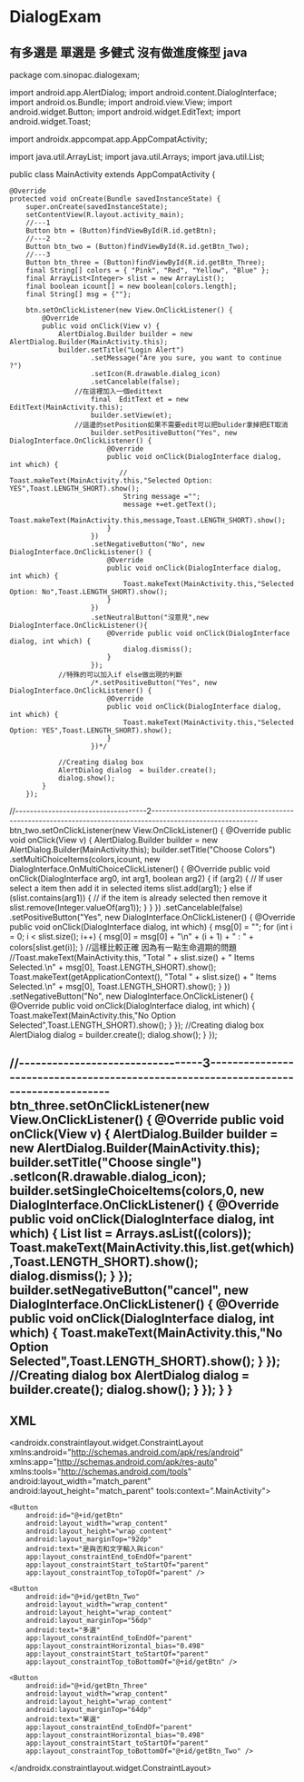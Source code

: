 # DialogExam
有多選是 單選是 多健式 沒有做進度條型
java
-------------------------------------------------------------------------------------
package com.sinopac.dialogexam;

import android.app.AlertDialog;
import android.content.DialogInterface;
import android.os.Bundle;
import android.view.View;
import android.widget.Button;
import android.widget.EditText;
import android.widget.Toast;

import androidx.appcompat.app.AppCompatActivity;

import java.util.ArrayList;
import java.util.Arrays;
import java.util.List;

public class MainActivity extends AppCompatActivity {

    @Override
    protected void onCreate(Bundle savedInstanceState) {
        super.onCreate(savedInstanceState);
        setContentView(R.layout.activity_main);
        //---1
        Button btn = (Button)findViewById(R.id.getBtn);
        //---2
        Button btn_two = (Button)findViewById(R.id.getBtn_Two);
        //---3
        Button btn_three = (Button)findViewById(R.id.getBtn_Three);
        final String[] colors = { "Pink", "Red", "Yellow", "Blue" };
        final ArrayList<Integer> slist = new ArrayList();
        final boolean icount[] = new boolean[colors.length];
        final String[] msg = {""};

        btn.setOnClickListener(new View.OnClickListener() {
            @Override
            public void onClick(View v) {
                AlertDialog.Builder builder = new AlertDialog.Builder(MainActivity.this);
                builder.setTitle("Login Alert")
                        .setMessage("Are you sure, you want to continue ?")
                        .setIcon(R.drawable.dialog_icon)
                        .setCancelable(false);
                    //在這裡加入一個edittext
                        final  EditText et = new EditText(MainActivity.this);
                        builder.setView(et);
                    //這邊的setPosition如果不需要edit可以把bulider拿掉把ET取消
                        builder.setPositiveButton("Yes", new DialogInterface.OnClickListener() {
                            @Override
                            public void onClick(DialogInterface dialog, int which) {
                               // Toast.makeText(MainActivity.this,"Selected Option: YES",Toast.LENGTH_SHORT).show();
                                String message ="";
                                message +=et.getText();
                                Toast.makeText(MainActivity.this,message,Toast.LENGTH_SHORT).show();
                            }
                        })
                        .setNegativeButton("No", new DialogInterface.OnClickListener() {
                            @Override
                            public void onClick(DialogInterface dialog, int which) {
                                Toast.makeText(MainActivity.this,"Selected Option: No",Toast.LENGTH_SHORT).show();
                            }
                        })
                        .setNeutralButton("沒意見",new DialogInterface.OnClickListener(){
                            @Override public void onClick(DialogInterface dialog, int which) {
                                dialog.dismiss();
                            }
                        });
                //特殊的可以加入if else做出現的判斷
                        /*.setPositiveButton("Yes", new DialogInterface.OnClickListener() {
                            @Override
                            public void onClick(DialogInterface dialog, int which) {
                                Toast.makeText(MainActivity.this,"Selected Option: YES",Toast.LENGTH_SHORT).show();
                            }
                        })*/

                //Creating dialog box
                AlertDialog dialog  = builder.create();
                dialog.show();
            }
        });

//------------------------------------2-----------------------------------------------------------------------------------------------------------
        btn_two.setOnClickListener(new View.OnClickListener() {
            @Override
            public void onClick(View v) {
                AlertDialog.Builder builder = new AlertDialog.Builder(MainActivity.this);
                builder.setTitle("Choose Colors")
                        .setMultiChoiceItems(colors,icount, new DialogInterface.OnMultiChoiceClickListener() {
                            @Override
                            public void onClick(DialogInterface arg0, int arg1, boolean arg2) {
                                if (arg2) {
                                    // If user select a item then add it in selected items
                                    slist.add(arg1);
                                } else if (slist.contains(arg1)) {
                                    // if the item is already selected then remove it
                                    slist.remove(Integer.valueOf(arg1));
                                }
                            }
                        })      .setCancelable(false)
                        .setPositiveButton("Yes", new DialogInterface.OnClickListener() {
                            @Override
                            public void onClick(DialogInterface dialog, int which) {
                                msg[0] = "";
                                for (int i = 0; i < slist.size(); i++) {
                                    msg[0] = msg[0] + "\n" + (i + 1) + " : " + colors[slist.get(i)];
                                }
                                //這樣比較正確 因為有一點生命週期的問題
                                //Toast.makeText(MainActivity.this, "Total " + slist.size() + " Items Selected.\n" + msg[0], Toast.LENGTH_SHORT).show();
                                Toast.makeText(getApplicationContext(), "Total " + slist.size() + " Items Selected.\n" + msg[0], Toast.LENGTH_SHORT).show();
                            }
                        })
                        .setNegativeButton("No", new DialogInterface.OnClickListener() {
                            @Override
                            public void onClick(DialogInterface dialog, int which) {
                                Toast.makeText(MainActivity.this,"No Option Selected",Toast.LENGTH_SHORT).show();
                            }
                        });
                //Creating dialog box
                AlertDialog dialog  = builder.create();
                dialog.show();
            }
        });

//---------------------------------3------------------------------------------------------------------------------------
        btn_three.setOnClickListener(new View.OnClickListener() {
            @Override
            public void onClick(View v) {
                AlertDialog.Builder builder = new AlertDialog.Builder(MainActivity.this);
                builder.setTitle("Choose single")
                       .setIcon(R.drawable.dialog_icon);
                builder.setSingleChoiceItems(colors,0, new DialogInterface.OnClickListener() {
                    @Override
                    public void onClick(DialogInterface dialog, int which) {
                        List<String> list = Arrays.asList((colors));
                        Toast.makeText(MainActivity.this,list.get(which),Toast.LENGTH_SHORT).show();
                        dialog.dismiss();
                    }
                });
                        builder.setNegativeButton("cancel", new DialogInterface.OnClickListener() {
                            @Override
                            public void onClick(DialogInterface dialog, int which) {
                                Toast.makeText(MainActivity.this,"No Option Selected",Toast.LENGTH_SHORT).show();
                            }
                        });
                //Creating dialog box
                AlertDialog dialog  = builder.create();
                dialog.show();
            }
        });
    }
    }
----------------------------------------------------------------------------------------------------------------------
  XML
--------------------------------------------------------------------------------------------------------------------
  <?xml version="1.0" encoding="utf-8"?>
<androidx.constraintlayout.widget.ConstraintLayout xmlns:android="http://schemas.android.com/apk/res/android"
    xmlns:app="http://schemas.android.com/apk/res-auto"
    xmlns:tools="http://schemas.android.com/tools"
    android:layout_width="match_parent"
    android:layout_height="match_parent"
    tools:context=".MainActivity">

    <Button
        android:id="@+id/getBtn"
        android:layout_width="wrap_content"
        android:layout_height="wrap_content"
        android:layout_marginTop="92dp"
        android:text="是與否和文字輸入與icon"
        app:layout_constraintEnd_toEndOf="parent"
        app:layout_constraintStart_toStartOf="parent"
        app:layout_constraintTop_toTopOf="parent" />

    <Button
        android:id="@+id/getBtn_Two"
        android:layout_width="wrap_content"
        android:layout_height="wrap_content"
        android:layout_marginTop="56dp"
        android:text="多選"
        app:layout_constraintEnd_toEndOf="parent"
        app:layout_constraintHorizontal_bias="0.498"
        app:layout_constraintStart_toStartOf="parent"
        app:layout_constraintTop_toBottomOf="@+id/getBtn" />

    <Button
        android:id="@+id/getBtn_Three"
        android:layout_width="wrap_content"
        android:layout_height="wrap_content"
        android:layout_marginTop="64dp"
        android:text="單選"
        app:layout_constraintEnd_toEndOf="parent"
        app:layout_constraintHorizontal_bias="0.498"
        app:layout_constraintStart_toStartOf="parent"
        app:layout_constraintTop_toBottomOf="@+id/getBtn_Two" />

</androidx.constraintlayout.widget.ConstraintLayout>
